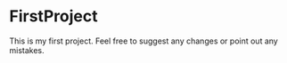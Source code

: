 # FirstProject
This is my first project. Feel free to suggest any changes or point out any mistakes.
